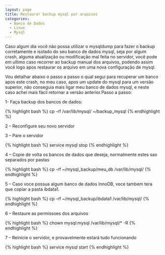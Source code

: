 ```yaml
---
layout: page
title: Restaurar backup mysql por arquivos
categories:
  - Banco de Dados
  - Linux
  - Mysql
---
```

Caso algum dia você não possa utilizar o mysqldump para fazer o backup corretamente e isolado do seu banco de dados mysql, seja por algum crash, alguma atualização ou modificação mal feita no servidor, você pode em ultimo caso recorrer ao backup manual dos arquivos, podendo assim você logo apos restaurar os arquivo em uma nova configuração de mysql.

Vou detalhar abaixo o passo a passo o qual segui para recuperar um banco apos este crash, no meu caso, apos um update do mysql para um versão superior, não conseguia mais ligar meu banco de dados mysql, e neste caso achei mais fácil retornar a versão anterior.<!--more-->Passo a passo:

1- Faça backup dos bancos de dados:

{% highlight bash %}
cp -rf /var/lib/mysql/ ~/backup_mysql
{% endhighlight %}

2 &#8211; Reconfigure seu novo servidor

3 &#8211; Pare o servidor

{% highlight bash %}
service mysql stop
{% endhighlight %}

4 &#8211; Copie de volta os bancos de dados que deseja, normalmente estes sao separados por pastas

{% highlight bash %}
cp -rf ~/mysql_backup/meu_db /var/lib/mysql/
{% endhighlight %}

5 &#8211; Caso voce possua algum banco de dados InnoDB, voce tambem tera que copiar a pasta ibdata1.

{% highlight bash %}
cp -rf ~/mysql_backup/ibdata1 /var/lib/mysql/
{% endhighlight %}

6 &#8211; Restaure as permissoes dos arquivos

{% highlight bash %}
chown mysql:mysql /var/lib/mysql/* -R
{% endhighlight %}

7 &#8211; Reinicie o servidor, e provavelmente estará tudo funcionando

{% highlight bash %}
service mysql start
{% endhighlight %}
